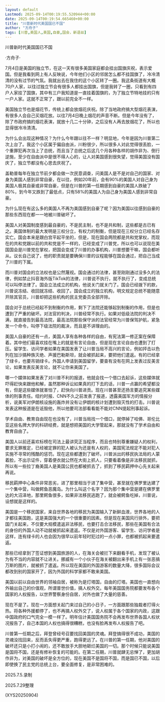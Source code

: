 ```yaml
---
layout: default
Lastmod: 2025-09-14T00:19:55.520944+00:00
date: 2025-09-14T00:19:54.665460+00:00
title: "川普新时代美国国已不国"
author: "方舟子"
tags: [川普,美国人,美国,自豪,国会，新语丝]
---
```


川普新时代美国国已不国

·方舟子·

7月4日是美国的独立节，在这一天有很多美国家庭都会挂出国旗庆祝，表示爱国。但是我看到网上有人反映说，今年他们小区的邻居怎么都不挂国旗了，冷冷清清的没有过节的气氛。我就出去在我住的这个小区转了一圈。我这条街道有大概70户人家，以往过独立节会有很多人都挂出国旗，但是我转了一圈，只看到有四户人家挂了国旗，其中有三户我知道是一直挂着国旗的，为了独立节特地挂的只有一户人家。这就不正常了，跟以前完全不一样。

美国独立节也是烟花节，传统上都会放烟花庆祝。除了当地政府搞大型烟花表演，有很多人会自己买烟花放。以往7月4日晚上烟花的声音不断。但是今年没有了，除了市政府搞的烟花表演，就放十几二十分钟，之后没有人再去放烟花了，所以也显得很冷冷清清。

为什么会出现这种情况？为什么今年跟以往不一样？明显地，今年是因为川普第二次上台了。我这个小区属于偏自由派，川粉很少，所以很多人对此觉得很丢脸，一个重罪犯再次当上了总统，而且当了总统之后这几个月各种各样的胡作非为、倒行逆施，至少在自由派中是很不得人心的，让人对美国感到很失望，觉得美国没有国庆了，独立节都没有心思去庆祝了。

盖勒普每年在独立节前夕都会做一次民意调查，问美国人是不是对自己的国家、对身为美国人感到非常自豪，在以往，例如20年前，会有90%的美国人对自己身为美国人极其自豪或非常自豪，但是在川普的第一任期感到自豪的美国人跌破了80%，到今年又跌到了最低点，只有58%的美国人为自己身为美国人感到非常自豪。

为什么现在有这么多的美国人不再为美国感到自豪了呢？因为美国以往感到自豪的那些东西现在都一一地被川普破坏了。

美国人对美国制度感到最自豪的，不是民主制，也不是共和制，这些都是古已有之。美国体制的最大发明是三权分立，有权力的制衡，但是现在三权分立已经名存实亡。国会本来是跟白宫平起平坐的，但是，现在国会两院都是共和党掌权，而现在的共和党跟以前的共和党是不一样的，已经变成了川普党，所以也可以说现在美国国会是川普党在掌权，把国会变成了川普的办事机构，川普想要干嘛，国会都听从。议长自己说了，他的职责就是要确保川普的议程能够在国会通过，把自己当成了川普的下属。

而川普对国会的立法权也是公然蔑视。国会通过的法律，甚至刚刚通过没多久的法律，例如禁止抖音海外版TikTok的法律，川普说不执行，就不执行了，变成总统可以叫停法律了。国会立法成立的机构，他说关门就关门了。国会已经拨下的款，川普说冻结、收回就冻结、收回了。国会成立的独立机构，明文规定总统不能随意开除其官员，川普却把这些机构的民主党委员全部开除。

国会对于总统已经起不到制衡的作用，剩下了法院还能够起到制衡的作用，但是也遭到了严重的破坏。对法官的判决，川普经常不执行。如果对低级法院的判决不满，就直接告到最高法院，最高法院那些保守派的法官经常为川普保驾护航，紧急发一个命令，叫停下级法院的裁决，而且是不讲理由的。

美国人自豪的还有一点，美国人享有各种各样的自由，有宪法第一修正案在保障着。其中他们最喜欢挂在嘴上的就是有言论自由，但是现在言论自由也遭到了打压。留学生、访问学者如果在美国发表了让川普当局不高兴的言论，例如抨击以色列在加沙搞种族灭绝、声援巴勒斯坦，就会被抓起来，要把他们遣返。有的已经拿了绿卡，也要吊销绿卡。外国人申请到美国留学，要查有没有在网上发表过反美言论，如果发表反美言论，就不让你来美国了。

哪一个媒体如果发表了对川普不利的报道，他就会找一个借口去起诉，这些媒体就吓得赶快来跟他和解，虽然那种诉讼如果真的打下去的话，川普一点赢的希望都没有，但是这些媒体就害怕了，赶快向川普进贡。现在川普甚至还扬言要追究某些媒体的刑事责任。纽约时报、CNN不久之前发表了报道，透露美国军方的情报分析，说美军对伊朗核设施的轰炸并没有让伊朗的核计划遭到毁灭性的打击。川普说发表这种报道是在诋毁他，所以他要司法部看看能不能对CNN提起刑事起诉。

学术自由、教育自由现在也没有了，川普当局找一个借口，就停掉了哈佛、哥伦比亚这些名牌大学的科研经费，就是想把美国的大学管起来，那就没有了学术自由和教育自由了。

美国人以前还喜欢标榜在司法上最讲究正当程序，而且也特别尊重嫌疑人的权利，要求无罪推定，已经被定罪的犯人被认为还是有人权的，美国宪法规定不能对犯人实施不寻常的残酷的惩罚。现在这些都遭到了破坏。川普派出的移民执法局的人蒙着脸，不出示证件，穿着便衣就公然在大街上抓人，只要看着像是非法移民就抓，所以有一些拉丁裔美国人是美国公民也都被抓去了，抓到了移民羁押中心先关起来再说。

移民羁押中心条件非常恶劣，进了那里相当于进了集中营，甚至就在佛罗里达建了一个集中营，叫做鳄鱼恶魔岛。为什么叫这个名字？因为那个集中营是建在佛罗里达的大沼泽地，那里鳄鱼很多，如果非法移民逃跑了，就会被鳄鱼吃掉，川普说，设想就是这样的。

美国是一个移民国家，来自世界各地的移民为美国输入了新鲜血液，世界各地的人才都往美国跑，这是美国强大的一个很重要的因素。但是现在美国风行排外，要把国门关起来，不仅要大规模遣返非法移民，也要打击合法移民，那些在美国有合法的身份的外国人动不动就被抓起来遣返。不仅是对外国游客、留学生、访问学者是这样，连有绿卡的人也会因为很早以前年轻时犯过的一点小罪，也都被抓起来要遣返。

那些已经拿到了签证想到美国旅游的人，在海关会被拦下来翻看手机，发现了被认为有不当的内容就不让进关。挪威有一个小伙子在海关被翻出来手机上有一张恶搞万斯的图片，就被抓了遣返。所以现在美国的外国游客的数量大降，很多国际会议都改到别的国家开了，因为外国的科学家都不敢来美国。

美国以前以自由世界的领袖自居，被称为是灯塔国，自由的灯塔。美国也一直想向外输出自己的价值观，所谓普世价值，搞人权外交。每年美国国务院都要发布各个国家的人权报告，以世界警察身份自居，对外也做了大量的慈善。

现在不是了。现在一方面想关起门来过自己的小日子，一方面跟那些独裁者打得火热。将各种外援都停了，也不再搞人权外交了，说人权属于各个国家的内政，这跟中国政府的口气完全一模一样了。明年估计美国国务院不会再发布世界各国人权状况报告了，自己本国的人权也搞得很糟糕，也没有脸再发布人权报告了吧。

川普第一任期之后，拜登曾经号召要找回美国的灵魂。拜登搞得很不成功，美国的灵魂没找回来，反而丢失得更严重，跑得更远了。在川普的第一任期，他对美国的破坏还只是小打小闹的，还不敢放手大胆地砸烂美国的一切。那个时候只能说美国是国将不国，还是有修补恢复的可能的。在第二任期，川普就肆无忌惮了，更加胡作非为，对美国的破坏是全方位的，现在美国不是国将不国，而是国已不国，以后即使换了民主党的总统上台，要全面修复，是非常困难的。

2025.7.5.录制

2025.7.29整理

(XYS20250904)

